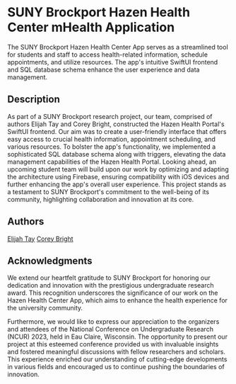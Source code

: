 # SUNY Brockport Hazen Health Center mHealth Application

The SUNY Brockport Hazen Health Center App serves as a streamlined tool for students and staff to access health-related information, schedule appointments, and utilize resources. The app's intuitive SwiftUI frontend and SQL database schema enhance the user experience and data management.
## Description

As part of a SUNY Brockport research project, our team, comprised of authors Elijah Tay and Corey Bright, constructed the Hazen Health Portal's SwiftUI frontend. Our aim was to create a user-friendly interface that offers easy access to crucial health information, appointment scheduling, and various resources. To bolster the app's functionality, we implemented a sophisticated SQL database schema along with triggers, elevating the data management capabilities of the Hazen Health Portal. Looking ahead, an upcoming student team will build upon our work by optimizing and adapting the architecture using Firebase, ensuring compatibility with iOS devices and further enhancing the app's overall user experience. This project stands as a testament to SUNY Brockport's commitment to the well-being of its community, highlighting collaboration and innovation at its core.
## Authors

[Elijah Tay](etay1.dev)
[Corey Bright](github.com/cbrig5)

## Acknowledgments
We extend our heartfelt gratitude to SUNY Brockport for honoring our dedication and innovation with the prestigious undergraduate research award. This recognition underscores the significance of our work on the Hazen Health Center App, which aims to enhance the health experience for the university community.

Furthermore, we would like to express our appreciation to the organizers and attendees of the National Conference on Undergraduate Research (NCUR) 2023, held in Eau Claire, Wisconsin. The opportunity to present our project at this esteemed conference provided us with invaluable insights and fostered meaningful discussions with fellow researchers and scholars. This experience enriched our understanding of cutting-edge developments in various fields and encouraged us to continue pushing the boundaries of innovation.

